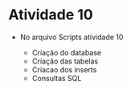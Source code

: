 # Atividade 10

- No arquivo Scripts atividade 10 

	- Criação do database
	- Criação das tabelas
	- Criacao dos inserts
	- Consultas SQL
